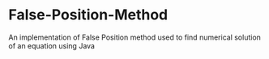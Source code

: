 # False-Position-Method
An implementation of False Position method used to find numerical solution of an equation using Java

